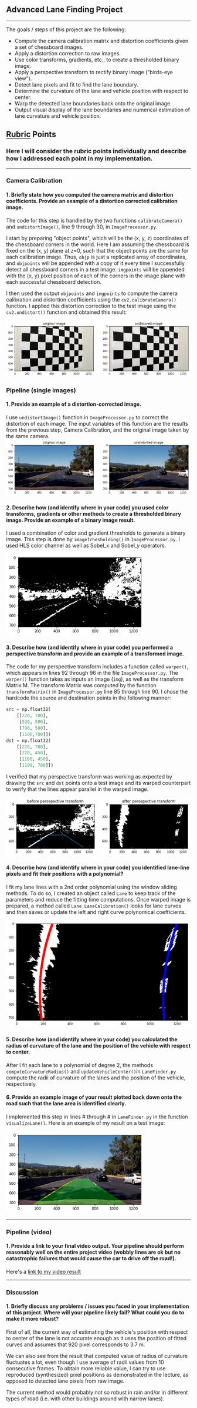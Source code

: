 ## Advanced Lane Finding Project
---

The goals / steps of this project are the following:

* Compute the camera calibration matrix and distortion coefficients given a set of chessboard images.
* Apply a distortion correction to raw images.
* Use color transforms, gradients, etc., to create a thresholded binary image.
* Apply a perspective transform to rectify binary image ("birds-eye view").
* Detect lane pixels and fit to find the lane boundary.
* Determine the curvature of the lane and vehicle position with respect to center.
* Warp the detected lane boundaries back onto the original image.
* Output visual display of the lane boundaries and numerical estimation of lane curvature and vehicle position.

[//]: # (Image References)

[image1]: ./examples/undistort_output.png "Undistorted"
[image2]: ./examples/undistorted_image_road.png "Road Distortion-Corrected"
[image3]: ./examples/binary_combo_example.jpg "Binary Example"
[image4]: ./examples/warped_straight_lines.jpg "Warp Example"
[image5]: ./examples/color_fit_lines.jpg "Fit Visual"
[image6]: ./examples/example_final_output.jpg "Output"
[video1]: ./project_video.mp4 "Video"

## [Rubric](https://review.udacity.com/#!/rubrics/571/view) Points

### Here I will consider the rubric points individually and describe how I addressed each point in my implementation.  

---

### Camera Calibration

#### 1. Briefly state how you computed the camera matrix and distortion coefficients. Provide an example of a distortion corrected calibration image.

The code for this step is handled by the two functions `calibrateCamera()` and `undistortImage()`, line 9 through 30, in `ImageProcessor.py`.

I start by preparing "object points", which will be the (x, y, z) coordinates of the chessboard corners in the world. Here I am assuming the chessboard is fixed on the (x, y) plane at z=0, such that the object points are the same for each calibration image.  Thus, `objp` is just a replicated array of coordinates, and `objpoints` will be appended with a copy of it every time I successfully detect all chessboard corners in a test image.  `imgpoints` will be appended with the (x, y) pixel position of each of the corners in the image plane with each successful chessboard detection.  

I then used the output `objpoints` and `imgpoints` to compute the camera calibration and distortion coefficients using the `cv2.calibrateCamera()` function.  I applied this distortion correction to the test image using the `cv2.undistort()` function and obtained this result: 

![alt text][image1]

### Pipeline (single images)

#### 1. Provide an example of a distortion-corrected image.

I use `undistortImage()` function in `ImageProcessor.py` to correct the distortion of each image. The input variables of this function are the results from the previous step, Camera Calibration, and the original image taken by the same camera.
![alt text][image2]


#### 2. Describe how (and identify where in your code) you used color transforms, gradients or other methods to create a thresholded binary image.  Provide an example of a binary image result.

I used a combination of color and gradient thresholds to generate a binary image. This step is done by `imageTrhesholding()` in `ImageProcessor.py`. I used HLS color channel as well as Sobel_x and Sobel_y operators.

![alt text][image3]

#### 3. Describe how (and identify where in your code) you performed a perspective transform and provide an example of a transformed image.

The code for my perspective transform includes a function called `warper()`, which appears in lines 92 through 96 in the file `ImageProcessor.py`. The `warper()` function takes as inputs an image (`img`), as well as the transform Matrix M. The transform Matrix was computed by the function `transformMatrix()` in `ImageProcessor.py` line 85 through line 90. I chose the hardcode the source and destination points in the following manner:

```python
src = np.float32(
	[[220, 700],
	 [530, 500],
	 [790, 500], 
	 [1100,700]])
dst = np.float32(
	[[220, 700],
	 [220, 450],
	 [1100, 450],
	 [1100, 700]])
```

I verified that my perspective transform was working as expected by drawing the `src` and `dst` points onto a test image and its warped counterpart to verify that the lines appear parallel in the warped image.

![alt text][image4]

#### 4. Describe how (and identify where in your code) you identified lane-line pixels and fit their positions with a polynomial?

I fit my lane lines with a 2nd order polynomial using the window sliding methods. To do so, I created an object called `Lane` to keep track of the parameters and reduce the fitting time computations. Once warped image is prepared, a method called `Lane.LaneCalibration()` looks for lane curves and then saves or update the left and right curve polynomical coefficients.

![alt text][image5]

#### 5. Describe how (and identify where in your code) you calculated the radius of curvature of the lane and the position of the vehicle with respect to center.

After I fit each lane to a polynomial of degree 2, the methods `computeCurvatureRadius()` and `updateVehicleCenter()`in `LaneFinder.py` compute the radii of curvature of the lanes and the position of the vehicle, respectively.

#### 6. Provide an example image of your result plotted back down onto the road such that the lane area is identified clearly.

I implemented this step in lines # through # in `LaneFinder.py` in the function `visualizeLane()`.  Here is an example of my result on a test image:

![alt text][image6]

---

### Pipeline (video)

#### 1. Provide a link to your final video output.  Your pipeline should perform reasonably well on the entire project video (wobbly lines are ok but no catastrophic failures that would cause the car to drive off the road!).

Here's a [link to my video result](https://youtu.be/5uLRnO21Kq8)

---

### Discussion

#### 1. Briefly discuss any problems / issues you faced in your implementation of this project.  Where will your pipeline likely fail?  What could you do to make it more robust?

First of all, the current way of estimating the vehicle's position with respect to center of the lane is not accurate enough as it uses the position of fitted curves and assumes that 920 pixel corresponds to 3.7 m.

We can also see from the result that computed value of radius of curvature fluctuates a lot, even though I use average of radii values from 10 consecutive frames. To obtain more reliable value, I can try to use reproduced (synthesized) pixel positions as demonstrated in the lecture, as opposed to detected lane pixels from raw image.

The current method would probably not so robust in rain and/or in different types of road (i.e. with other buildings around with narrow lanes).
